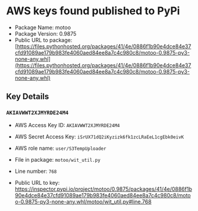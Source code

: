 # AWS keys found published to PyPi

* Package Name: motoo
* Package Version: 0.9875
* Public URL to package: [https://files.pythonhosted.org/packages/41/4e/0886f1b90e4dce84e37cfd91089ae179b983fe4060aed84ee8a7c4c980c8/motoo-0.9875-py3-none-any.whl](https://files.pythonhosted.org/packages/41/4e/0886f1b90e4dce84e37cfd91089ae179b983fe4060aed84ee8a7c4c980c8/motoo-0.9875-py3-none-any.whl)

## Key Details

### `AKIAVWWT2XJMYRDE24M4`

* AWS Access Key ID: `AKIAVWWT2XJMYRDE24M4`
* AWS Secret Access Key: `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` 
* AWS role name: `user/S3TempUploader`
* File in package: `motoo/wit_util.py`
* Line number: `768`

* Public URL to key: https://inspector.pypi.io/project/motoo/0.9875/packages/41/4e/0886f1b90e4dce84e37cfd91089ae179b983fe4060aed84ee8a7c4c980c8/motoo-0.9875-py3-none-any.whl/motoo/wit_util.py#line.768


